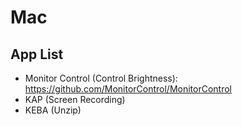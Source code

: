 # Mac

## App List

- Monitor Control (Control Brightness): https://github.com/MonitorControl/MonitorControl
- KAP (Screen Recording)
- KEBA (Unzip)
